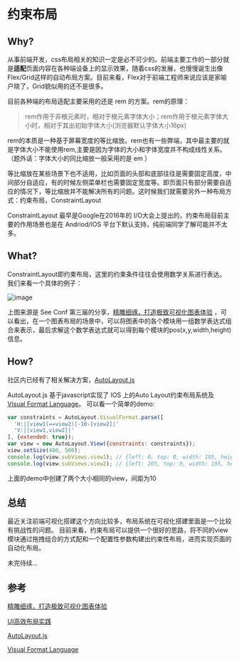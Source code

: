 # 约束布局

## Why?
从事前端开发，css布局相关的知识一定是必不可少的。前端主要工作的一部分就是**适配**页面内容在各种端设备上的显示效果，随着css的发展，也慢慢诞生出像Flex/Grid这样的自动布局方案。目前来看，Flex对于前端工程师来说应该是家喻户晓了，Grid貌似用的还不是很多。

目前各种端的布局适配主要采用的还是 rem 的方案。rem的原理：
> rem作用于非根元素时，相对于根元素字体大小；rem作用于根元素字体大小时，相对于其出初始字体大小(浏览器默认字体大小16px) 

rem的本质是一种基于屏幕宽度的等比缩放。rem也有一些弊端，其中最主要的就是字体大小不能使用rem,主要是因为字体的大小和字体宽度并不构成线性关系。（题外话：字体大小的同比缩放一般采用的是 em ） 

等比缩放在某些场景下也不适用，比如页面的头部和底部往往是需要固定高度，中间部分自适应，有的时候左侧菜单栏也需要固定宽度等。即页面只有部分需要自适应的情况下，等比缩放并不能解决所有的问题。这时候我们就需要另外一种布局方式：约束布局，ConstraintLayout

ConstraintLayout 最早是Google在2016年的 I/O大会上提出的，约束布局目前主要的作用场景也是在 Andriod/IOS 平台下默认支持，纯前端同学了解可能并不太多。

## What? 
ConstraintLayout即约束布局，这里的约束条件往往会使用数学关系进行表达。我们来看一个具体的例子：

![image](https://cdn.nlark.com/yuque/0/2020/png/86342/1578891603878-0f32b280-19e1-4b68-8eab-60a146cbb86e.png?x-oss-process=image%2Fresize%2Cw_746) 

上图来源是 See Conf 第三届的分享，[精雕细琢，打造极致可视化图表体验](https://www.yuque.com/seeconf/2020/ysufx8) ，可以看出，在一个图表布局的场景中，可以将图表中的各个模块用一组数学表达式组合来表示，最后求解这个数学表达式就可以得到每个模块的pos(x,y,width,height)信息。

## How?

社区内已经有了相关解决方案，[AutoLayout.js](https://ijzerenhein.github.io/autolayout.js/)

AutoLayout.js  基于javascript实现了 IOS 上的Auto Layout约束布局系统及 [Visual Format Language](https://developer.apple.com/library/archive/documentation/UserExperience/Conceptual/AutolayoutPG/VisualFormatLanguage.html#//apple_ref/doc/uid/TP40010853-CH27-SW1)。 可以看一个简单的demo:

```js
var constraints = AutoLayout.VisualFormat.parse([
  'H:|[view1(==view2)]-10-[view2]|'
  'V:|[view1,view2]|'
], {extended: true});
var view = new AutoLayout.View({constraints: constraints});
view.setSize(400, 500);
console.log(view.subViews.view1); // {left: 0, top: 0, width: 195, height: 500}
console.log(view.subViews.view2); // {left: 205, top: 0, width: 195, height: 500}
```
上面的demo中创建了两个大小相同的view，间距为10

## 总结
最近关注前端可视化搭建这个方向比较多，布局系统在可视化搭建里面是一个比较有挑战性的问题。 
目前来看，约束布局可以提供一个很好的思路，将不同的view模块通过拖拽组合的方式配和一个配置性参数构建出约束性布局，进而实现页面的自动化布局。

未完待续...


## 参考
[精雕细琢，打造极致可视化图表体验](https://www.yuque.com/seeconf/2020/ysufx8) 

[UI高效布局实践](https://mp.weixin.qq.com/s/l6jnaxG3ySl3W1REQGCL6w?) 

[AutoLayout.js](https://ijzerenhein.github.io/autolayout.js/) 

[Visual Format Language](https://developer.apple.com/library/archive/documentation/UserExperience/Conceptual/AutolayoutPG/VisualFormatLanguage.html#//apple_ref/doc/uid/TP40010853-CH27-SW1) 

